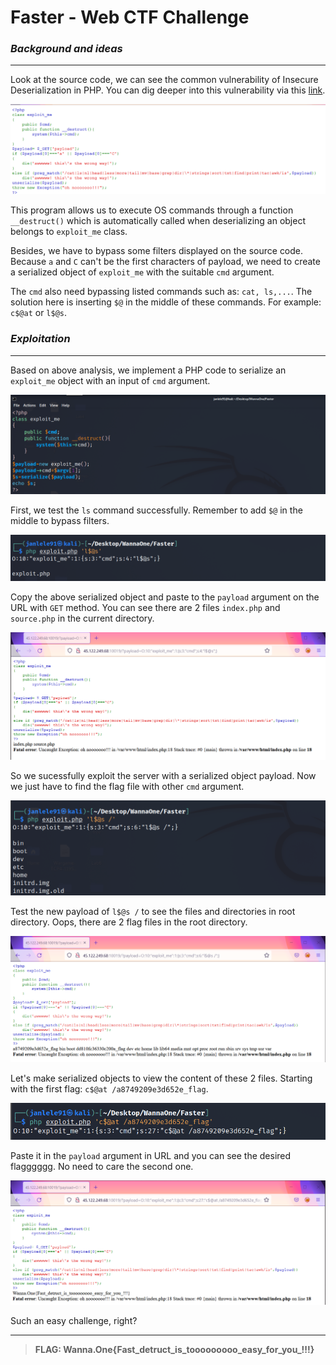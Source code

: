 # **Faster - Web CTF Challenge**

### ***Background and ideas***
---

Look at the source code, we can see the common vulnerability of Insecure Deserialization in PHP. You can dig deeper into this vulnerability via this [link]().

![sourcecode](images/sourcecode.png)

This program allows us to execute OS commands through a function `__destruct()` which is automatically called when deserializing an object belongs to `exploit_me` class. 

Besides, we have to bypass some filters displayed on the source code. Because `a` and `C` can't be the first characters of payload, we need to create a serialized object of `exploit_me` with the suitable `cmd` argument. 

The `cmd` also need bypassing listed commands such as: `cat, ls,...`. The solution here is inserting `$@` in the middle of these commands. For example: `c$@at` or `l$@s`.

### ***Exploitation***
---

Based on above analysis, we implement a PHP code to serialize an `exploit_me` object with an input of `cmd` argument.  

![cmdflag](images/code.png)

First, we test the `ls` command successfully. Remember to add `$@` in the middle to bypass filters.

![cmdflag](images/test.png)

Copy the above serialized object and paste to the `payload` argument on the URL with `GET` method. You can see there are 2 files `index.php`  and `source.php` in the current directory. 

![cmdflag](images/test1.png)

So we sucessfully exploit the server with a serialized object payload. Now we just have to find the flag file with other `cmd` argument.

![cmdflag](images/testroot.png)

Test the new payload of `l$@s /` to see the files and directories in root directory. Oops, there are 2 flag files in the root directory.

![cmdflag](images/lsroot.png)

Let's make serialized objects to view the content of these 2 files. Starting with the first flag: `c$@at /a8749209e3d652e_flag`.

![cmdflag](images/cmdflag.png)

Paste it in the `payload` argument in URL and you can see the desired flagggggg. No need to care the second one.

![cmdflag](images/flag.png)

Such an easy challenge, right? 

---

> **FLAG: Wanna.One{Fast_detruct_is_tooooooooo_easy_for_you_!!!}**





